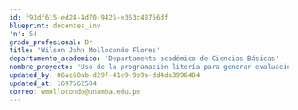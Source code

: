 ```yaml
---
id: f93df615-ed24-4d70-9425-e363c48756df
blueprint: docentes_inv
'n': 54
grado_profesional: Dr
title: 'Wilson John Mollocondo Flores'
departamento_academico: 'Departamento académico de Ciencias Básicas'
nombre_proyecto: 'Uso de la programación litería para generar evaluaciones dinámicas en los cursos de estadística Abancay 2018'
updated_by: 06ac68ab-d29f-41e9-9b9a-dd4da3996484
updated_at: 1697562504
correo: wmollocondo@unamba.edu.pe
---
```

